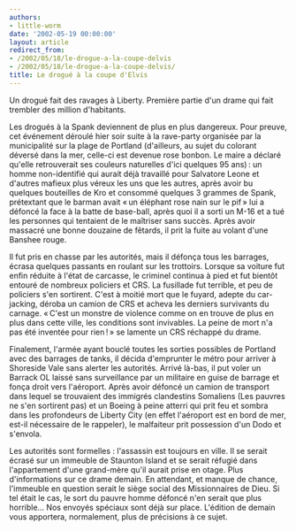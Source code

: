 ```yaml
---
authors:
- little-worm
date: '2002-05-19 00:00:00'
layout: article
redirect_from:
- /2002/05/18/le-drogue-a-la-coupe-delvis
- /2002/05/18/le-drogue-a-la-coupe-delvis/
title: Le drogué à la coupe d'Elvis
---
```



Un drogué fait des ravages à Liberty. Première partie d'un drame qui fait trembler des million d'habitants.

Les drogués à la Spank deviennent de plus en plus dangereux. Pour preuve, cet événement déroulé hier soir suite à la rave-party organisée par la municipalité sur la plage de Portland (d'ailleurs, au sujet du colorant déversé dans la mer, celle-ci est devenue rose bonbon. Le maire a déclaré qu'elle retrouverait ses couleurs naturelles d'ici quelques 95 ans) : un homme non-identifié qui aurait déjà travaillé pour Salvatore Leone et d'autres mafieux plus véreux les uns que les autres, après avoir bu quelques bouteilles de Kro et consommé quelques 3 grammes de Spank, prétextant que le barman avait « un éléphant rose nain sur le pif » lui a défoncé la face à la batte de base-ball, après quoi il a sorti un M-16 et a tué les personnes qui tentaient de le maîtriser sans succès. Après avoir massacré une bonne douzaine de fêtards, il prit la fuite au volant d'une Banshee rouge.

Il fut pris en chasse par les autorités, mais il défonça tous les barrages, écrasa quelques passants en roulant sur les trottoirs. Lorsque sa voiture fut enfin réduite à l'état de carcasse, le criminel continua à pied et fut bientôt entouré de nombreux policiers et CRS. La fusillade fut terrible, et peu de policiers s'en sortirent. C'est à moitié mort que le fuyard, adepte du car-jacking, déroba un camion de CRS et acheva les derniers survivants du carnage. « C'est un monstre de violence comme on en trouve de plus en plus dans cette ville, les conditions sont invivables. La peine de mort n'a pas été inventée pour rien ! » se lamente un CRS réchappé du drame.

Finalement, l'armée ayant bouclé toutes les sorties possibles de Portland avec des barrages de tanks, il décida d'emprunter le métro pour arriver à Shoreside Vale sans alerter les autorités. Arrivé là-bas, il put voler un Barrack OL laissé sans surveillance par un militaire en guise de barrage et fonça droit vers l'aéroport. Après avoir défoncé un camion de transport dans lequel se trouvaient des immigrés clandestins Somaliens (Les pauvres ne s'en sortirent pas) et un Boeing à peine atterri qui prit feu et sombra dans les profondeurs de Liberty City (en effet l'aéroport est en bord de mer, est-il nécessaire de le rappeler), le malfaiteur prit possession d'un Dodo et s'envola.

Les autorités sont formelles : l'assassin est toujours en ville. Il se serait écrasé sur un immeuble de Staunton Island et se serait réfugié dans l'appartement d'une grand-mère qu'il aurait prise en otage. Plus d'informations sur ce drame demain. En attendant, et manque de chance, l'immeuble en question serait le siège social des Missionnaires de Dieu. Si tel était le cas, le sort du pauvre homme défoncé n'en serait que plus horrible… Nos envoyés spéciaux sont déjà sur place. L'édition de demain vous apportera, normalement, plus de précisions à ce sujet.